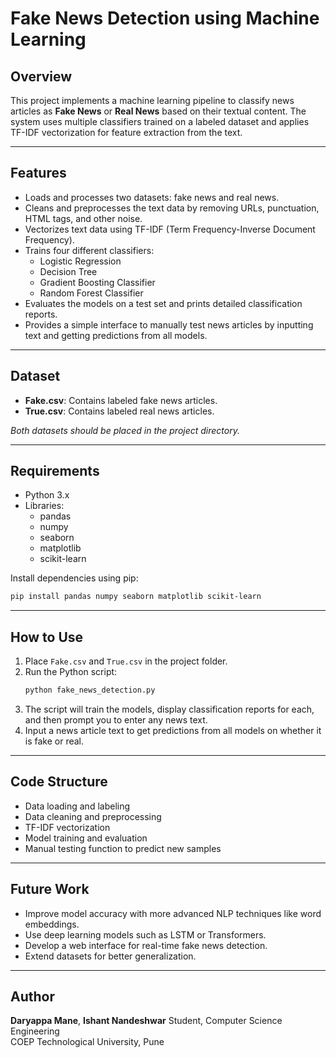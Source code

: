 ﻿# Fake News Detection using Machine Learning

## Overview
This project implements a machine learning pipeline to classify news articles as **Fake News** or **Real News** based on their textual content. The system uses multiple classifiers trained on a labeled dataset and applies TF-IDF vectorization for feature extraction from the text.

---

## Features
- Loads and processes two datasets: fake news and real news.
- Cleans and preprocesses the text data by removing URLs, punctuation, HTML tags, and other noise.
- Vectorizes text data using TF-IDF (Term Frequency-Inverse Document Frequency).
- Trains four different classifiers:
  - Logistic Regression
  - Decision Tree
  - Gradient Boosting Classifier
  - Random Forest Classifier
- Evaluates the models on a test set and prints detailed classification reports.
- Provides a simple interface to manually test news articles by inputting text and getting predictions from all models.

---

## Dataset
- **Fake.csv**: Contains labeled fake news articles.
- **True.csv**: Contains labeled real news articles.

*Both datasets should be placed in the project directory.*

---

## Requirements

- Python 3.x
- Libraries:
  - pandas
  - numpy
  - seaborn
  - matplotlib
  - scikit-learn

Install dependencies using pip:
```bash
pip install pandas numpy seaborn matplotlib scikit-learn
```

---

## How to Use

1. Place `Fake.csv` and `True.csv` in the project folder.
2. Run the Python script:
   ```bash
   python fake_news_detection.py
   ```
3. The script will train the models, display classification reports for each, and then prompt you to enter any news text.
4. Input a news article text to get predictions from all models on whether it is fake or real.

---

## Code Structure

- Data loading and labeling
- Data cleaning and preprocessing
- TF-IDF vectorization
- Model training and evaluation
- Manual testing function to predict new samples

---

## Future Work

- Improve model accuracy with more advanced NLP techniques like word embeddings.
- Use deep learning models such as LSTM or Transformers.
- Develop a web interface for real-time fake news detection.
- Extend datasets for better generalization.

---

## Author

**Daryappa Mane**, 
**Ishant Nandeshwar** 
Student, Computer Science Engineering  
COEP Technological University, Pune


